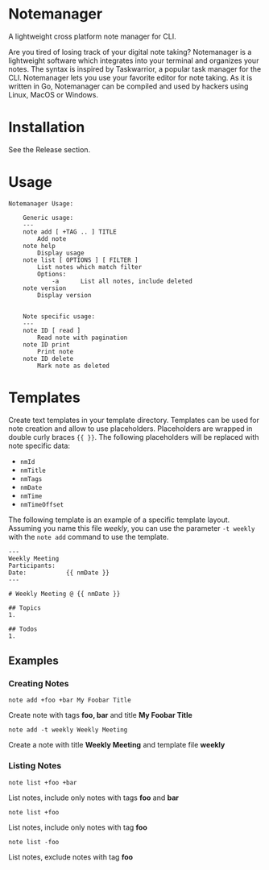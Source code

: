 # Notemanager
A lightweight cross platform note manager for CLI.

Are you tired of losing track of your digital note taking? Notemanager is a lightweight software which integrates into your terminal and organizes your notes. 
The syntax is inspired by Taskwarrior, a popular task manager for the CLI. Notemanager lets you use your favorite editor for note taking. As it is written in Go, Notemanager can be compiled and used by hackers using Linux, MacOS or Windows.


# Installation
See the Release section.


# Usage

```
Notemanager Usage:
	
	Generic usage:
	---
	note add [ +TAG .. ] TITLE
		Add note
	note help
		Display usage
	note list [ OPTIONS ] [ FILTER ]
		List notes which match filter
		Options:
			-a		List all notes, include deleted
	note version
		Display version


	Note specific usage:
	---
	note ID [ read ]
		Read note with pagination
	note ID print
		Print note
	note ID delete
		Mark note as deleted
```

# Templates
Create text templates in your template directory. Templates can be used for note creation and allow to use placeholders. Placeholders are wrapped in double curly braces `{{ }}`. The following placeholders will be replaced with note specific data:
* `nmId`
* `nmTitle`
* `nmTags`
* `nmDate`
* `nmTime`
* `nmTimeOffset`

The following template is an example of a specific template layout. Assuming you name this file _weekly_, you can use the parameter `-t weekly` with the `note add` command to use the template.
```
---
Weekly Meeting
Participants:   
Date:           {{ nmDate }}
---

# Weekly Meeting @ {{ nmDate }}

## Topics
1.

## Todos
1. 

```


## Examples
### Creating Notes
    note add +foo +bar My Foobar Title
Create note with tags **foo, bar** and title **My Foobar Title**


    note add -t weekly Weekly Meeting
Create a note with title **Weekly Meeting** and template file **weekly**


### Listing Notes
    note list +foo +bar
List notes, include only notes with tags **foo** and **bar**


    note list +foo
List notes, include only notes with tag **foo**


    note list -foo
List notes, exclude notes with tag **foo**
